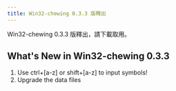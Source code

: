 ```yaml
---
title: Win32-chewing 0.3.3 版釋出
---
```

Win32-chewing 0.3.3 版釋出，請下載取用。

What's New in Win32-chewing 0.3.3
----------------------------------------------------------
1. Use ctrl+[a-z] or shift+[a-z] to input symbols!
2. Upgrade the data files
